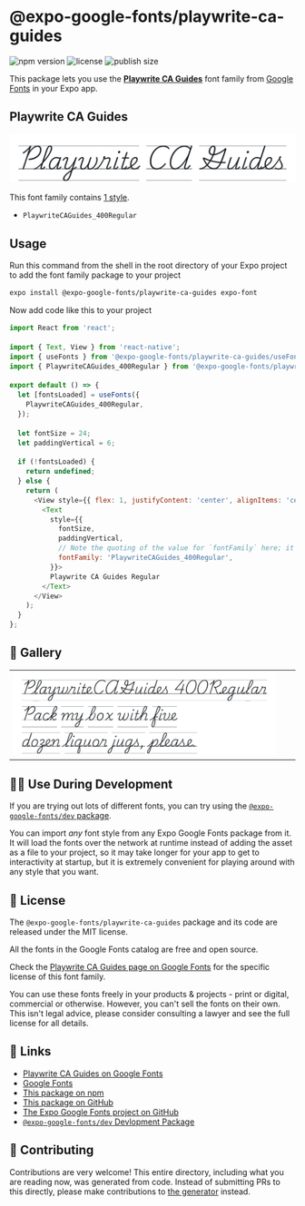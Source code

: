 # @expo-google-fonts/playwrite-ca-guides

![npm version](https://flat.badgen.net/npm/v/@expo-google-fonts/playwrite-ca-guides)
![license](https://flat.badgen.net/github/license/expo/google-fonts)
![publish size](https://flat.badgen.net/packagephobia/install/@expo-google-fonts/playwrite-ca-guides)

This package lets you use the [**Playwrite CA Guides**](https://fonts.google.com/specimen/Playwrite+CA+Guides) font family from [Google Fonts](https://fonts.google.com/) in your Expo app.

## Playwrite CA Guides

![Playwrite CA Guides](./font-family.png)

This font family contains [1 style](#-gallery).

- `PlaywriteCAGuides_400Regular`

## Usage

Run this command from the shell in the root directory of your Expo project to add the font family package to your project
```sh
expo install @expo-google-fonts/playwrite-ca-guides expo-font
```

Now add code like this to your project
```js
import React from 'react';

import { Text, View } from 'react-native';
import { useFonts } from '@expo-google-fonts/playwrite-ca-guides/useFonts';
import { PlaywriteCAGuides_400Regular } from '@expo-google-fonts/playwrite-ca-guides/400Regular';

export default () => {
  let [fontsLoaded] = useFonts({
    PlaywriteCAGuides_400Regular,
  });

  let fontSize = 24;
  let paddingVertical = 6;

  if (!fontsLoaded) {
    return undefined;
  } else {
    return (
      <View style={{ flex: 1, justifyContent: 'center', alignItems: 'center' }}>
        <Text
          style={{
            fontSize,
            paddingVertical,
            // Note the quoting of the value for `fontFamily` here; it expects a string!
            fontFamily: 'PlaywriteCAGuides_400Regular',
          }}>
          Playwrite CA Guides Regular
        </Text>
      </View>
    );
  }
};

```

## 🔡 Gallery


||||
|-|-|-|
|![PlaywriteCAGuides_400Regular](.//400Regular/PlaywriteCAGuides_400Regular.ttf.png)||||


## 👩‍💻 Use During Development

If you are trying out lots of different fonts, you can try using the [`@expo-google-fonts/dev` package](https://github.com/freeboub/google-fonts/tree/master/font-packages/dev#readme).

You can import *any* font style from any Expo Google Fonts package from it. It will load the fonts
over the network at runtime instead of adding the asset as a file to your project, so it may take longer
for your app to get to interactivity at startup, but it is extremely convenient
for playing around with any style that you want.

## 📖 License

The `@expo-google-fonts/playwrite-ca-guides` package and its code are released under the MIT license.

All the fonts in the Google Fonts catalog are free and open source.

Check the [Playwrite CA Guides page on Google Fonts](https://fonts.google.com/specimen/Playwrite+CA+Guides) for the specific license of this font family.

You can use these fonts freely in your products & projects - print or digital, commercial or otherwise. However, you can't sell the fonts on their own. This isn't legal advice, please consider consulting a lawyer and see the full license for all details.

## 🔗 Links

- [Playwrite CA Guides on Google Fonts](https://fonts.google.com/specimen/Playwrite+CA+Guides)
- [Google Fonts](https://fonts.google.com/)
- [This package on npm](https://www.npmjs.com/package/@expo-google-fonts/playwrite-ca-guides)
- [This package on GitHub](https://github.com/freeboub/google-fonts/tree/master/font-packages/playwrite-ca-guides)
- [The Expo Google Fonts project on GitHub](https://github.com/freeboub/google-fonts)
- [`@expo-google-fonts/dev` Devlopment Package](https://github.com/freeboub/google-fonts/tree/master/font-packages/dev)

## 🤝 Contributing

Contributions are very welcome! This entire directory, including what you are reading now, was generated from code. Instead of submitting PRs to this directly, please make contributions to [the generator](https://github.com/freeboub/google-fonts/tree/master/packages/generator) instead.
